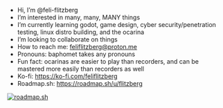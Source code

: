 - Hi, I’m @feli-flitzberg
- I’m interested in many, many, MANY things
- I’m currently learning godot, game design, cyber security/penetration testing, linux distro building, and the ocarina
- I’m looking to collaborate on things
- How to reach me: feliflitzberg@proton.me
- Pronouns: baphomet takes any pronouns
- Fun fact: ocarinas are easier to play than recorders, and can be mastered more easily than recorders as well
- Ko-fi: https://ko-fi.com/feliflitzberg
- Roadmap.sh: <https://roadmap.sh/u/flitzberg>

[![roadmap.sh](https://roadmap.sh/card/tall/66ad3cd719ba71f57b2c4863?variant=dark&roadmaps=linux%2Cgit-github%2Cgame-developer%2Csql)](https://roadmap.sh)

<!---
feli-flitzberg/feli-flitzberg is a ✨ special ✨ repository because its `README.md` (this file) appears on your GitHub profile.
You can click the Preview link to take a look at your changes.
--->
